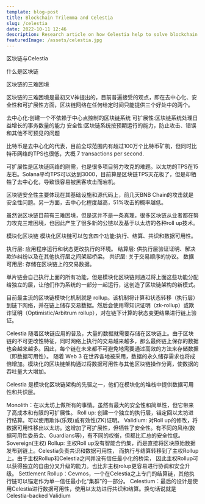 ```yaml
---
template: blog-post
title: Blockchain Trilemma and Celestia
slug: /celestia
date: 2022-10-11 12:46
description: Research article on how Celestia help to solve blockchain Trilemma
featuredImage: /assets/celestia.jpg
---
```


区块链与Celestia

什么是区块链

区块链的三难困境

区块链的三难困境是最初又V神提出的，目前普遍接受的观点，即在去中心化、安全性和可扩展性方面，区块链网络在任何给定时间只能提供三个好处中的两个。

去中心化:创建一个不依赖于中心点控制的区块链系统
可扩展性:区块链系统处理日益增长的事务数量的能力
安全性:区块链系统按预期运行的能力，防止攻击、错误和其他不可预见的问题

比特币是去中心化的代表，目前全球范围内有超过100万个比特币矿机，但同时比特币网络的TPS也很低，大概 7 transactions per second.

可扩展性是区块链网络的刚需，也是很多项目努力攻克的难题。以太坊的TPS在15左右。Solana平均TPS可以达到3000，目前算是区块链TPS天花板了，但是却牺牲了去中心化，导致很容易被黑客攻击而宕机。

区块链安全性主要体现在其基础设施和源代码上，前几天BNB Chain的攻击就是安全性问题。另一方面，去中心化程度越高，51%攻击的概率越低。

虽然说区块链目前有三难困境，但是这并不是一条真理，很多区块链从业者都在努力攻克三难困境，也因此产生了很多新的公链以及基于以太坊的各种roll up技术。

模块化区块链
模块化区块链可以包含四个功能:执行、结算、共识和数据可用性。

执行层: 应用程序运行和状态更改执行的环境。
结算层: 供执行层验证证明、解决欺诈纠纷以及在其他执行层之间架起桥梁。
共识层: 关于交易顺序的协议。
数据可用层: 存储在区块链上的交易数据。

单片链会自己执行上面的所有功能，但是模块化区块链则通过将上面这些功能分配给独立的层，让他们作为系统的一部分一起运行，这创造了区块链架构的新模式。

目前最主流的区块链模块化机制就是 rollup。该机制将计算和状态转移（执行层）到链下网络，并在链上储存交易数据。然后会使用零知识证明（zk-rollup）或欺诈证明（Optimistic/Arbitrum rollup），对在链下计算的状态变更结果进行链上验证。










Celestia
随着区块链应用的普及，大量的数据就需要存储在区块链上。由于区块链的不可更改性特征，同时网络上执行的交易越来越多，那么最终链上保存的数据也会越来越多。因此，每个链在未来都不可避免地需要通过高效的方法来存储数据（即数据可用性）。
随着 Web 3 在世界各地被采用，数据的永久储存需求也将成倍增加。模块化的区块链架构通过将数据可用性与其他区块链操作分离，使数据的吞吐量大大增加。

Celestia 是模块化区块链架构的先驱之一，他们在模块化的堆栈中提供数据可用性和共识层。


Monolith：在以太坊上做所有的事情。虽然有最大的安全性和简单性，但它带来了高成本和有限的可扩展性。
Roll up: 创建一个独立的执行层，锚定回以太坊进行结算。可以使用欺诈(乐观)或有效性(ZK)证明。
Validium: 对Roll up的修改，将数据可用性移出以太坊。这增加了可扩展性，但牺牲了安全性。有不同的风格(数据可用性委员会、Guardians等)，有不同的权衡，但都比汇总的安全性低。
Sovereign(主权) Rollup: 主权Roll up没有智能合约集，而是直接将区块原始数据发布到链上。Celestia负责共识和数据可用性， 而执行与结算转移到了主权Rollup上。由于主权Rollup和Celestia之间并没有信任最小化的桥梁， 因此主权Rollup可以获得独立的自由分叉升级的能力。也比非主权rolup更容易进行协调和安全升级。
Settlement Rollup：Cevmos，一个在Celestia之上专门的结算链，其他执行链可以锚定作为单一信任最小化“集群”的一部分。
Celestium：最后的设计是使用Celestia进行数据可用性，使用以太坊进行共识和结算。换句话说就是Celestia-backed Validium

